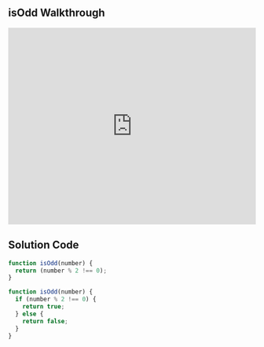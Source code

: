 ## isOdd Walkthrough

<iframe src="https://player.vimeo.com/video/206313449" width="100%" height="400" frameborder="0" webkitallowfullscreen mozallowfullscreen allowfullscreen></iframe>

## Solution Code

```js
function isOdd(number) {
  return (number % 2 !== 0);
}

function isOdd(number) {
  if (number % 2 !== 0) {
    return true;
  } else {
    return false;
  }
}
```
